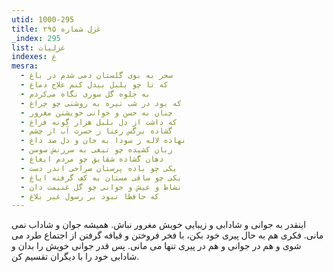 ```yaml
---
utid: 1000-295
title: غزل شماره ۲۹۵
_index: 295
list: غزلیات
indexes: غ
mesra:
  - سحر به بوی گلستان دمی شدم در باغ
  - که تا چو بلبل بیدل کنم علاج دماغ
  - به جلوه گل سوری نگاه می‌کردم
  - که بود در شب تیره به روشنی چو چراغ
  - چنان به حسن و جوانی خویشتن مغرور
  - که داشت از دل بلبل هزار گونه فراغ
  - گشاده نرگس رعنا ز حسرت آب از چشم
  - نهاده لاله ز سودا به جان و دل صد داغ
  - زبان کشیده چو تیغی به سرزنش سوسن
  - دهان گشاده شقایق چو مردم ایغاغ
  - یکی چو باده پرستان صراحی اندر دست
  - یکی چو ساقی مستان به کف گرفته ایاغ
  - نشاط و عیش و جوانی چو گل غنیمت دان
  - که حافظا نبود بر رسول غیر بلاغ
---
```

اینقدر به جوانی و شادابی و زیبایی خویش مغرور نباش. همیشه جوان و شاداب نمی مانی. فکری هم به حال پیری خود بکن، با فخر فروختن و قیافه گرفتن از اجتماع طرد می شوی و هم در جوانی و هم در پیری تنها می مانی. پس قدر جوانی خویش را بدان و شادابی خود را با دیگران تقسیم کن.
